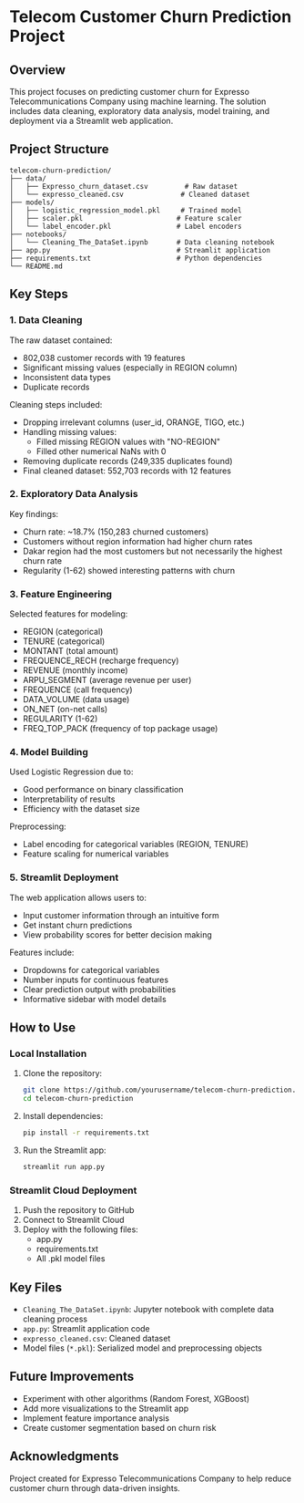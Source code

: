 # Telecom Customer Churn Prediction Project

## Overview

This project focuses on predicting customer churn for Expresso Telecommunications Company using machine learning. The solution includes data cleaning, exploratory data analysis, model training, and deployment via a Streamlit web application.

## Project Structure

```
telecom-churn-prediction/
├── data/
│   ├── Expresso_churn_dataset.csv         # Raw dataset
│   └── expresso_cleaned.csv              # Cleaned dataset
├── models/
│   ├── logistic_regression_model.pkl     # Trained model
│   ├── scaler.pkl                       # Feature scaler
│   └── label_encoder.pkl                # Label encoders
├── notebooks/
│   └── Cleaning_The_DataSet.ipynb       # Data cleaning notebook
├── app.py                               # Streamlit application
├── requirements.txt                     # Python dependencies
└── README.md
```

## Key Steps

### 1. Data Cleaning

The raw dataset contained:
- 802,038 customer records with 19 features
- Significant missing values (especially in REGION column)
- Inconsistent data types
- Duplicate records

Cleaning steps included:
- Dropping irrelevant columns (user_id, ORANGE, TIGO, etc.)
- Handling missing values:
  - Filled missing REGION values with "NO-REGION"
  - Filled other numerical NaNs with 0
- Removing duplicate records (249,335 duplicates found)
- Final cleaned dataset: 552,703 records with 12 features

### 2. Exploratory Data Analysis

Key findings:
- Churn rate: ~18.7% (150,283 churned customers)
- Customers without region information had higher churn rates
- Dakar region had the most customers but not necessarily the highest churn rate
- Regularity (1-62) showed interesting patterns with churn

### 3. Feature Engineering

Selected features for modeling:
- REGION (categorical)
- TENURE (categorical)
- MONTANT (total amount)
- FREQUENCE_RECH (recharge frequency)
- REVENUE (monthly income)
- ARPU_SEGMENT (average revenue per user)
- FREQUENCE (call frequency)
- DATA_VOLUME (data usage)
- ON_NET (on-net calls)
- REGULARITY (1-62)
- FREQ_TOP_PACK (frequency of top package usage)

### 4. Model Building

Used Logistic Regression due to:
- Good performance on binary classification
- Interpretability of results
- Efficiency with the dataset size

Preprocessing:
- Label encoding for categorical variables (REGION, TENURE)
- Feature scaling for numerical variables

### 5. Streamlit Deployment

The web application allows users to:
- Input customer information through an intuitive form
- Get instant churn predictions
- View probability scores for better decision making

Features include:
- Dropdowns for categorical variables
- Number inputs for continuous features
- Clear prediction output with probabilities
- Informative sidebar with model details

## How to Use

### Local Installation

1. Clone the repository:
   ```bash
   git clone https://github.com/yourusername/telecom-churn-prediction.git
   cd telecom-churn-prediction
   ```

2. Install dependencies:
   ```bash
   pip install -r requirements.txt
   ```

3. Run the Streamlit app:
   ```bash
   streamlit run app.py
   ```

### Streamlit Cloud Deployment

1. Push the repository to GitHub
2. Connect to Streamlit Cloud
3. Deploy with the following files:
   - app.py
   - requirements.txt
   - All .pkl model files

## Key Files

- `Cleaning_The_DataSet.ipynb`: Jupyter notebook with complete data cleaning process
- `app.py`: Streamlit application code
- `expresso_cleaned.csv`: Cleaned dataset
- Model files (`*.pkl`): Serialized model and preprocessing objects

## Future Improvements

- Experiment with other algorithms (Random Forest, XGBoost)
- Add more visualizations to the Streamlit app
- Implement feature importance analysis
- Create customer segmentation based on churn risk

## Acknowledgments

Project created for Expresso Telecommunications Company to help reduce customer churn through data-driven insights.
